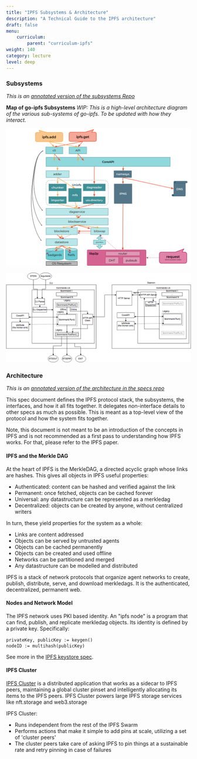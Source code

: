 ```yaml
---
title: "IPFS Subsystems & Architecture"
description: "A Technical Guide to the IPFS architecture"
draft: false
menu:
    curriculum:
        parent: "curriculum-ipfs"
weight: 140
category: lecture
level: deep
---
```


### Subsystems
_This is an [annotated version of the subsystems Repo](https://github.com/ipfs/go-ipfs/#map-of-go-ipfs-subsystems)_

<!-- What else should we add in? -->
**Map of go-ipfs Subsystems**
_WIP: This is a high-level architecture diagram of the various sub-systems of go-ipfs. To be updated with how they interact._

![ipfs subsystem 1](go-ipfs-subsystems.png)

![ipfs subsystem 2](cli-diagram.png)

### Architecture

_This is an [annotated version of the architecture in the specs repo](https://github.com/ipfs/specs/blob/master/ARCHITECTURE.md)_

<!-- Add more? Add less? -->

This spec document defines the IPFS protocol stack, the subsystems, the interfaces, and how it all fits together. It delegates non-interface details to other specs as much as possible. This is meant as a top-level view of the protocol and how the system fits together.

Note, this document is not meant to be an introduction of the concepts in IPFS and is not recommended as a first pass to understanding how IPFS works. For that, please refer to the IPFS paper.

#### IPFS and the Merkle DAG
At the heart of IPFS is the MerkleDAG, a directed acyclic graph whose links are hashes. This gives all objects in IPFS useful properties:

- Authenticated: content can be hashed and verified against the link
- Permanent: once fetched, objects can be cached forever
- Universal: any datastructure can be represented as a merkledag
- Decentralized: objects can be created by anyone, without centralized writers

In turn, these yield properties for the system as a whole:

- Links are content addressed
- Objects can be served by untrusted agents
- Objects can be cached permanently
- Objects can be created and used offline
- Networks can be partitioned and merged
- Any datastructure can be modelled and distributed

IPFS is a stack of network protocols that organize agent networks to create, publish, distribute, serve, and download merkledags. It is the authenticated, decentralized, permanent web.

#### Nodes and Network Model
The IPFS network uses PKI based identity. An "ipfs node" is a program that can find, publish, and replicate merkledag objects. Its identity is defined by a private key. Specifically:

```
privateKey, publicKey := keygen()
nodeID := multihash(publicKey)
```

See more in the [IPFS keystore spec](https://github.com/ipfs/specs/blob/master/KEYSTORE.md).

#### IPFS Cluster

[IPFS Cluster](https://ipfscluster.io/) is a distributed application that works as a sidecar to IPFS peers, maintaining a global cluster pinset and intelligently allocating its items to the IPFS peers. IPFS Cluster powers large IPFS storage services like nft.storage and web3.storage

IPFS Cluster:
* Runs independent from the rest of the IPFS Swarm
* Performs actions that make it simple to add pins at scale, utilizing a set of 'cluster peers'
* The cluster peers take care of asking IPFS to pin things at a sustainable rate and retry pinning in case of failures